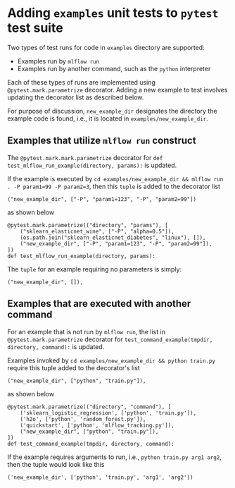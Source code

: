 # Adding `examples` unit tests to `pytest` test suite

Two types of test runs for code in `examples` directory are supported:

- Examples run by `mlflow run`
- Examples run by another command, such as the `python` interpreter

Each of these types of runs are implemented using `@pytest.mark.parametrize` decorator. Adding a new
example to test involves updating the decorator list as described below.

For purpose of discussion, `new_example_dir` designates the
directory the example code is found, i.e., it is located in `examples/new_example_dir`.

## Examples that utilize `mlflow run` construct

The `@pytest.mark.mark.parametrize` decorator for `def test_mlflow_run_example(directory, params):`
is updated.

If the example is executed by `cd examples/new_example_dir && mlflow run . -P param1=99 -P param2=3`, then
this `tuple` is added to the decorator list

```
("new_example_dir", ["-P", "param1=123", "-P", "param2=99"])
```

as shown below

```
@pytest.mark.parametrize(("directory", "params"), [
    ("sklearn_elasticnet_wine", ["-P", "alpha=0.5"]),
    (os.path.join("sklearn_elasticnet_diabetes", "linux"), []),
    ("new_example_dir", ["-P", "param1=123", "-P", "param2=99"]),
])
def test_mlflow_run_example(directory, params):
```

The `tuple` for an example requiring no parameters is simply:

```
("new_example_dir", []),
```

## Examples that are executed with another command

For an example that is not run by `mlflow run`, the list in
`@pytest.mark.parametrize` decorator for `test_command_example(tmpdir, directory, command):` is updated.

Examples invoked by `cd examples/new_example_dir && python train.py` require this tuple added
to the decorator's list

```
("new_example_dir", ["python", "train.py"]),
```

as shown below

```
@pytest.mark.parametrize(("directory", "command"), [
    ('sklearn_logistic_regression', ['python', 'train.py']),
    ('h2o', ['python', 'random_forest.py']),
    ('quickstart', ['python', 'mlflow_tracking.py']),
    ("new_example_dir", ["python", "train.py"]),
])
def test_command_example(tmpdir, directory, command):
```

If the example requires arguments to run, i.e., `python train.py arg1 arg2`, then the
tuple would look like this

```
('new_example_dir', ['python', 'train.py', 'arg1', 'arg2'])
```
